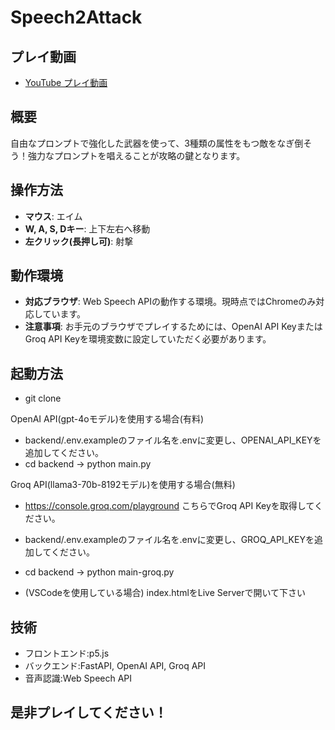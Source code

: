# Speech2Attack

## プレイ動画

- [YouTube プレイ動画]([https://youtu.be/G-0TokT1WeM](https://www.youtube.com/watch?v=D6ZarGYNLLs))

## 概要

自由なプロンプトで強化した武器を使って、3種類の属性をもつ敵をなぎ倒そう！強力なプロンプトを唱えることが攻略の鍵となります。

## 操作方法

- **マウス**: エイム
- **W, A, S, Dキー**: 上下左右へ移動
- **左クリック(長押し可)**: 射撃

## 動作環境

- **対応ブラウザ**: Web Speech APIの動作する環境。現時点ではChromeのみ対応しています。
- **注意事項**: お手元のブラウザでプレイするためには、OpenAI API KeyまたはGroq API Keyを環境変数に設定していただく必要があります。

## 起動方法

- git clone

OpenAI API(gpt-4oモデル)を使用する場合(有料)
- backend/.env.exampleのファイル名を.envに変更し、OPENAI_API_KEYを追加してください。
- cd backend -> python main.py

Groq API(llama3-70b-8192モデル)を使用する場合(無料)
- https://console.groq.com/playground こちらでGroq API Keyを取得してください。
- backend/.env.exampleのファイル名を.envに変更し、GROQ_API_KEYを追加してください。
- cd backend -> python main-groq.py

- (VSCodeを使用している場合) index.htmlをLive Serverで開いて下さい

## 技術
- フロントエンド:p5.js
- バックエンド:FastAPI, OpenAI API, Groq API
- 音声認識:Web Speech API

## 是非プレイしてください！
